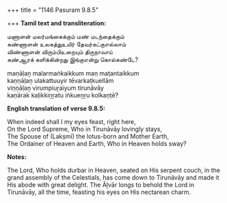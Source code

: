 +++
title = "1146 Pasuram 9.8.5"

+++
**Tamil text and transliteration:**

மணாளன் மலர்மங்கைக்கும் மண் மடந்தைக்கும்  
கண்ணாளன் உலகத்துஉயிர் தேவர்கட்குஎல்லாம்  
விண்ணாளன் விரும்பிஉறையும் திருநாவாய்  
கண்ஆரக் களிக்கின்றது இங்குஎன்று கொல்கண்டே?

maṇāḷaṉ malarmaṅkaikkum maṇ maṭantaikkum  
kaṇṇāḷaṉ ulakattuuyir tēvarkaṭkuellām  
viṇṇāḷaṉ virumpiuṟaiyum tirunāvāy  
kaṇārak kaḷikkiṉṟatu iṅkueṉṟu kolkaṇṭē?

**English translation of verse 9.8.5:**

When indeed shall I my eyes feast, right here,  
On the Lord Supreme, Who in Tirunāvāy lovingly stays,  
The Spouse of (Lakṣmī) the lotus-born and Mother Earth,  
The Ordainer of Heaven and Earth, Who in Heaven holds sway?

**Notes:**

The Lord, Who holds durbar in Heaven, seated on His serpent couch, in the grand assembly of the Celestials, has come down to Tirunāvāy and made it His abode with great delight. The Āḻvār longs to behold the Lord in Tirunāvāy, all the time, feasting his eyes on His nectarean charm.


